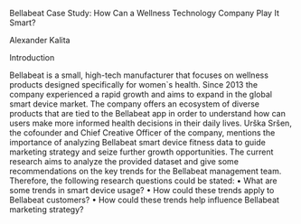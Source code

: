 Bellabeat Case Study: How Can a Wellness Technology Company Play It Smart?

Alexander Kalita

Introduction

Bellabeat is a small, high-tech manufacturer that focuses on wellness products designed specifically for women`s health. Since 2013 the company experienced a rapid growth and aims to expand in the global smart device market. The company offers an ecosystem of diverse products that are tied to the Bellabeat app in order to understand how can users make more informed health decisions in their daily lives. Urška Sršen, the cofounder and Chief Creative Officer of the company, mentions the importance of analyzing Bellabeat smart device fitness data to guide marketing strategy and seize further growth opportunities.
The current research aims to analyze the provided dataset and give some recommendations on the key trends for the Bellabeat management team. Therefore, the following research questions could be stated:
•	What are some trends in smart device usage?
•	How could these trends apply to Bellabeat customers?
•	How could these trends help influence Bellabeat marketing strategy?

